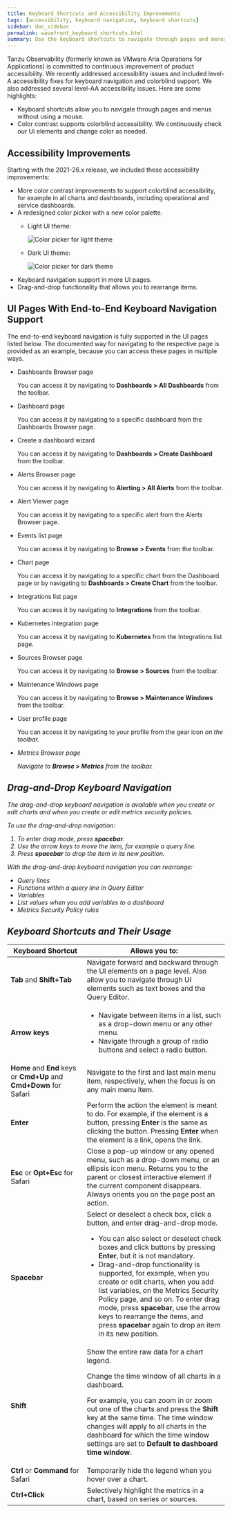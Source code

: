 ```yaml
---
title: Keyboard Shortcuts and Accessibility Improvements
tags: [accessibility, keyboard navigation, keyboard shortcuts]
sidebar: doc_sidebar
permalink: wavefront_keyboard_shortcuts.html
summary: Use the keyboard shortcuts to navigate through pages and menus.
---
```


Tanzu Observability (formerly known as VMware Aria Operations for Applications) is committed to continuous improvement of product accessibility. We recently addressed accessibility issues and included level-A accessibility fixes for keyboard navigation and colorblind support. We also addressed several level-AA accessibility issues. Here are some highlights:

* Keyboard shortcuts allow you to navigate through pages and menus without using a mouse.
* Color contrast supports colorblind accessibility. We continuously check our UI elements and change color as needed.

## Accessibility Improvements

Starting with the 2021-26.x release, we included these accessibility improvements:

* More color contrast improvements to support colorblind accessibility, for example in all charts and dashboards, including operational and service dashboards.
* A redesigned color picker with a new color palette.
  * Light UI theme:

    ![Color picker for light theme](images/color-picker.png)

  * Dark UI theme:

    ![Color picker for dark theme](images/color-picker-dark.png)
* Keyboard navigation support in more UI pages.
* Drag-and-drop functionality that allows you to rearrange items.


## UI Pages With End-to-End Keyboard Navigation Support

The end-to-end keyboard navigation is fully supported in the UI pages listed below. The documented way for navigating to the respective page is provided as an example, because you can access these pages in multiple ways.

* Dashboards Browser page

  You can access it by navigating to **Dashboards > All Dashboards** from the toolbar.

* Dashboard page

  You can access it by navigating to a specific dashboard from the Dashboards Browser page.

* Create a dashboard wizard

  You can access it by navigating to **Dashboards > Create Dashboard** from the toolbar.

* Alerts Browser page

  You can access it by navigating to **Alerting > All Alerts** from the toolbar.

* Alert Viewer page

  You can access it by navigating to a specific alert from the Alerts Browser page.

* Events list page

  You can access it by navigating to **Browse > Events** from the toolbar.

* Chart page

  You can access it by navigating to a specific chart from the Dashboard page or by navigating to **Dashboards > Create Chart** from the toolbar.

* Integrations list page

  You can access it by navigating to **Integrations** from the toolbar.

* Kubernetes integration page

  You can access it by navigating to **Kubernetes** from the Integrations list page.

* Sources Browser page

  You can access it by navigating to **Browse > Sources** from the toolbar.

* Maintenance Windows page

  You can access it by navigating to **Browse > Maintenance Windows** from the toolbar.

* User profile page

  You can access it by navigating to your profile from the gear icon <i class="fa fa-cog"/> on the toolbar.

* Metrics Browser page

  Navigate to **Browse > Metrics** from the toolbar.

## Drag-and-Drop Keyboard Navigation

The drag-and-drop keyboard navigation is available when you create or edit charts and when you create or edit metrics security policies.

To use the drag-and-drop navigation:

1. To enter drag mode, press **spacebar**.
2. Use the arrow keys to move the item, for example a query line.
3. Press **spacebar** to drop the item in its new position.

With the drag-and-drop keyboard navigation you can rearrange:

* Query lines
* Functions within a query line in Query Editor
* Variables
* List values when you add variables to a dashboard
* Metrics Security Policy rules

## Keyboard Shortcuts and Their Usage

<table>
<tbody>
<thead>
<tr><th width="35%">Keyboard Shortcut</th><th width="65%">Allows you to:</th></tr>
</thead>
<tr>
<td><strong>Tab</strong> and <strong>Shift+Tab</strong></td>
<td>Navigate forward and backward through the UI elements on a page level. Also allow you to navigate through UI elements such as text boxes and the Query Editor.</td>
</tr>
<tr>
<td><strong>Arrow keys</strong></td>
<td><ul><li>Navigate between items in a list, such as a drop-down menu or any other menu.</li>
<li>Navigate through a group of radio buttons and select a radio button.</li>
</ul></td>
</tr>
<tr>
<td><strong>Home</strong> and <strong>End</strong> keys or <strong>Cmd+Up</strong> and <strong>Cmd+Down</strong> for Safari</td>
<td>Navigate to the first and last main menu item, respectively, when the focus is on any main menu item.</td>
</tr>
<tr>
<td><strong>Enter</strong></td>
<td>Perform the action the element is meant to do. For example, if the element is a button, pressing <strong>Enter</strong> is the same as clicking the button. Pressing <strong>Enter</strong> when the element is a link, opens the link. </td>
</tr>
<tr>
<td><strong>Esc</strong> or <strong>Opt+Esc</strong> for Safari</td>
<td>Close a pop-up window or any opened menu, such as a drop-down menu, or an ellipsis icon menu. Returns you to the parent or closest interactive element if the current component disappears. Always orients you on the page post an action.
</td>
</tr>
<tr>
<td><strong>Spacebar</strong></td>
<td>Select or deselect a check box, click a button, and enter drag-and-drop mode. <ul>
<li>You can also select or deselect check boxes and click buttons by pressing <strong>Enter</strong>, but it is not mandatory.</li>
<li>Drag-and-drop functionality is supported, for example, when you create or edit charts, when you add list variables, on the Metrics Security Policy page, and so on. To enter drag mode, press <strong>spacebar</strong>, use the arrow keys to rearrange the items, and press <strong>spacebar</strong> again to drop an item in its new position.</li></ul></td>
</tr>
<tr>
<td><strong>Shift</strong></td>
<td>Show the entire raw data for a chart legend. 
<p>Change the time window of all charts in a dashboard. <p>For example, you can zoom in or zoom out one of the charts and press the <strong>Shift</strong> key at the same time. The time window changes will apply to all charts in the dashboard for which the time window settings are set to <strong>Default to dashboard time window</strong>.</p></p>
</td>
</tr>
<tr>
<td><strong>Ctrl</strong> or <strong>Command</strong> for Safari </td>
<td>Temporarily hide the legend when you hover over a chart.
</td>
</tr>
<tr>
<td><strong>Ctrl+Click</strong></td>
<td>Selectively highlight the metrics in a chart, based on series or sources.
</td>
</tr>

</tbody>
</table>
